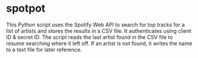 # spotpot
This Python script uses the Spotify Web API to search for top tracks for a list of artists and stores the results in a CSV file. It authenticates using client ID &amp; secret ID. The script reads the last artist found in the CSV file to resume searching where it left off. If an artist is not found, it writes the name to a text file for later reference.
